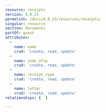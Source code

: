 ```yaml
---
resource: receipts
version: 0.0.23
permalink: /docs/0.0.23/resources/receipts/
singular: resource
section: Documents
partOf: guest
attributes:
  -
    name: name
    crud: 'create, read, update'
  -
    name: code_afip
    crud: 'create, read, update'
  -
    name: receipt_type
    crud: 'create, read, update'
  -
    name: letter
    crud: 'create, read, update'
relationships: {  }

---
```


